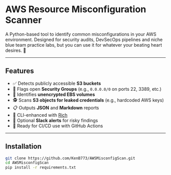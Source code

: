 # AWS Resource Misconfiguration Scanner

A Python-based tool to identify common misconfigurations in your AWS environment. Designed for security audits, DevSecOps pipelines and niche blue team practice labs, but you can use it for whatever your beating heart desires. 💓

---

## Features

- ✅ Detects publicly accessible **S3 buckets**
- 🔐 Flags open **Security Groups** (e.g., `0.0.0.0/0` on ports 22, 3389, etc.)
- 🧊 Identifies **unencrypted EBS volumes**
- 🕵️ Scans **S3 objects for leaked credentials** (e.g., hardcoded AWS keys)
- 📋 Outputs **JSON** and **Markdown** reports
- 🎨 CLI-enhanced with [Rich](https://github.com/Textualize/rich)
- 📣 Optional **Slack alerts** for risky findings
- 🧪 Ready for CI/CD use with GitHub Actions

---

## Installation

```bash
git clone https://github.com/KenB773/AWSMisconfigScan.git
cd AWSMisconfigScan
pip install -r requirements.txt
